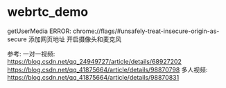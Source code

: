 # webrtc_demo

getUserMedia ERROR:
chrome://flags/#unsafely-treat-insecure-origin-as-secure
添加网页地址
开启摄像头和麦克风


参考:
一对一视频:
https://blog.csdn.net/qq_24949727/article/details/68927202
https://blog.csdn.net/qq_41875664/article/details/98870798
多人视频:
https://blog.csdn.net/qq_41875664/article/details/98870831

